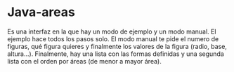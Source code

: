 # Java-areas
Es una interfaz en la que hay un modo de ejemplo y un modo manual. 
El ejemplo hace todos los pasos solo.
El modo manual te pide el numero de figuras, qué figura quieres y finalmente los valores de la figura (radio, base, altura...).
Finalmente, hay una lista con las formas definidas y una segunda lista con el orden por áreas (de menor a mayor área).
